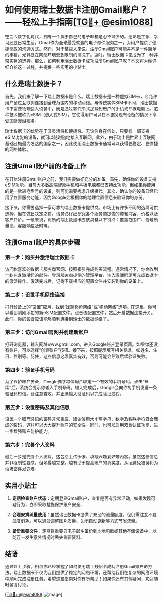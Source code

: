 # 如何使用瑞士数据卡注册Gmail账户？——轻松上手指南[[TG💪+ @esim1088](https://t.me/s/esim1088)]

在当今数字化时代，拥有一个属于自己的电子邮箱是必不可少的。无论是工作、学习还是日常生活，Gmail作为全球最受欢迎的电子邮件服务之一，为用户提供了便捷高效的沟通方式。然而，对于某些人来说，注册Gmail账户可能并不是一件简单的事情，尤其是在网络环境受到限制的情况下。这时，瑞士数据卡便成为了一种非常实用的选择。那么，如何利用瑞士数据卡成功注册Gmail账户呢？本文将为你详细介绍这一过程，并提供一些实用的小贴士。

## 什么是瑞士数据卡？

首先，我们来了解一下瑞士数据卡是什么。瑞士数据卡是一种虚拟SIM卡，它允许用户通过互联网连接到全球范围内的移动网络。与传统实体SIM卡不同，瑞士数据卡不需要物理插入设备中，而是通过软件形式加载到用户的手机或平板电脑上。这种技术被称为eSIM（嵌入式SIM），它使得用户可以在不更换现有设备的情况下享受国际漫游服务。

瑞士数据卡的优势在于其灵活性和便捷性。无论你身在何处，只要有一部支持eSIM功能的设备，就可以随时随地接入互联网。此外，由于瑞士是世界上互联网基础设施最为发达的国家之一，因此使用瑞士数据卡通常可以获得更稳定、更快捷的网络体验。

## 注册Gmail账户前的准备工作

在开始注册Gmail账户之前，我们需要做好充分的准备。首先，确保你的设备支持eSIM功能。目前大多数高端智能手机和平板电脑都已支持此功能，但如果你使用的是一款较老型号的设备，则可能需要考虑升级换代。其次，确认你的设备已经启用了位置服务功能，因为Google会根据你的地理位置信息来验证你的身份。

接下来，你需要选择一家可靠的瑞士数据卡提供商。市场上有许多不同的选项可供选择，但在做出决定之前，请务必仔细研究各个服务商提供的套餐内容、价格以及客户评价。一般来说，优质的瑞士数据卡应该具备以下特点：覆盖范围广、信号质量高、客服响应及时等。

## 注册Gmail账户的具体步骤

### 第一步：购买并激活瑞士数据卡

访问你喜欢的数据卡服务商官网，按照指引完成购买流程。通常情况下，你会收到一封包含激活码的邮件。登录服务商提供的管理平台，输入激活码即可完成数据卡的激活操作。激活完成后，记得下载相应的配置文件并安装到你的设备上。

### 第二步：设置手机网络连接

打开设备上的“设置”应用，找到“蜂窝移动网络”或“移动网络”选项。在这里，你可以看到刚刚添加的新eSIM配置文件。点击该配置文件，然后开启数据连接开关。此时，你的设备应该能够顺利连接到瑞士的数据网络了。

### 第三步：访问Gmail官网并创建新账户

打开浏览器，输入网址www.gmail.com，进入Google账户登录页面。如果你还没有账户，可以选择“创建账户”按钮。接下来，按照提示填写相关信息，如姓名、生日、性别等。记住，这些信息必须真实有效，否则可能会导致后续验证失败。

### 第四步：验证手机号码

为了保护账户安全，Google要求每位用户绑定一个有效的手机号码。点击“继续”后，系统会提示你输入手机号码。输入完成后，Google会向你的手机发送一条验证码短信。请注意查收，并正确输入验证码以完成验证过程。

### 第五步：设置密码及其他信息

设置一个强而易记的密码非常重要。建议使用大小写字母、数字及特殊字符组合而成的密码，这样可以大大提升账户的安全性。同时，也可以启用双重认证功能，进一步增强账户防护能力。

### 第六步：完善个人资料

最后一步是完善个人资料。这包括上传头像、填写兴趣爱好等内容。虽然这些信息并非强制性要求，但填得越完整，越有助于提高账户的真实度，从而避免被误判为垃圾邮件发送者。

## 实用小贴士

1. **定期检查账户状态**：定期登录Gmail账户，查看是否有异常活动。如果发现可疑行为，立即采取措施保护账户安全。
   
2. **合理安排流量使用**：虽然瑞士数据卡提供了充足的流量额度，但仍需注意不要过度消耗。可以通过调整图片质量、关闭自动更新等方式节省流量。

3. **备份重要文件**：定期将重要的电子邮件备份到本地电脑或其他存储设备中，以防万一发生意外情况时丢失重要资料。

## 结语

通过以上步骤，相信你已经掌握了如何使用瑞士数据卡成功注册Gmail账户的方法。瑞士数据卡不仅为我们提供了稳定的网络环境，还帮助我们在复杂的网络环境中顺利完成注册任务。希望这篇指南对你有所帮助！如果你还有其他疑问，欢迎随时留言讨论。

[[TG💪+ @esim1088](https://t.me/s/esim1088) ![Image](https://i.postimg.cc/4NQfJmqS/Snipaste-2025-05-13-00-14-12.png)]